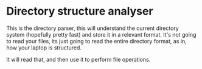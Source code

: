 # Directory structure analyser

This is the directory parser, this will understand the current directory system (hopefully pretty fast) and store it in a relevant format. It's not going to read your files, its just going to read the entire directory format, as in, how your laptop is structured.

It will read that, and then use it to perform file operations.